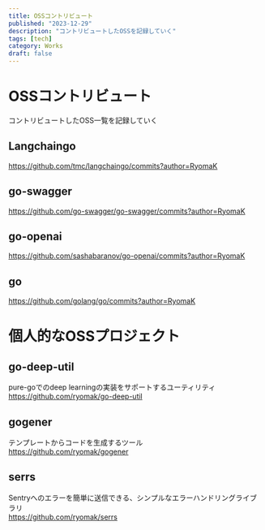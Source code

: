 ```yaml
---
title: OSSコントリビュート
published: "2023-12-29"
description: "コントリビュートしたOSSを記録していく"
tags: [tech]
category: Works
draft: false
---
```


# OSSコントリビュート
コントリビュートしたOSS一覧を記録していく

## Langchaingo
https://github.com/tmc/langchaingo/commits?author=RyomaK

## go-swagger
https://github.com/go-swagger/go-swagger/commits?author=RyomaK

## go-openai
https://github.com/sashabaranov/go-openai/commits?author=RyomaK

## go
https://github.com/golang/go/commits?author=RyomaK


# 個人的なOSSプロジェクト
## go-deep-util
pure-goでのdeep learningの実装をサポートするユーティリティ  
https://github.com/ryomak/go-deep-util  


## gogener
テンプレートからコードを生成するツール  
https://github.com/ryomak/gogener  

## serrs
Sentryへのエラーを簡単に送信できる、シンプルなエラーハンドリングライブラリ  
https://github.com/ryomak/serrs
